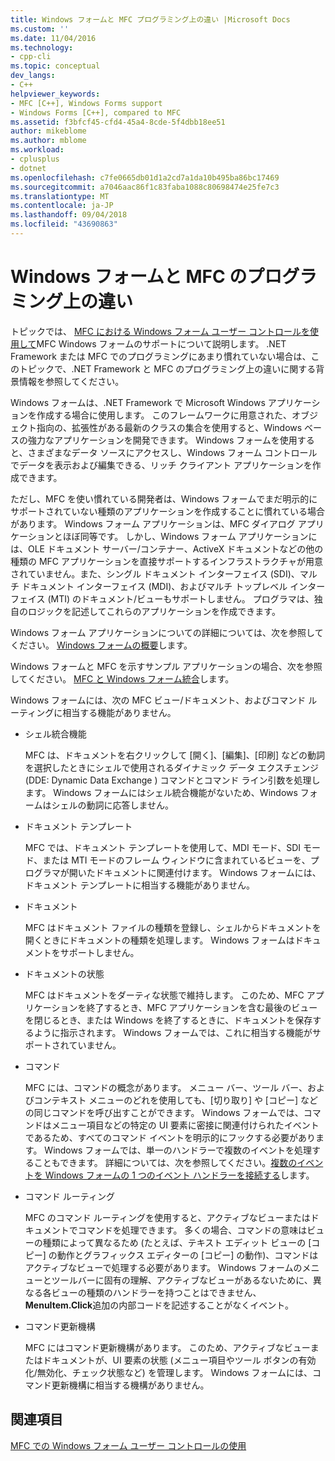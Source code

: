 ```yaml
---
title: Windows フォームと MFC プログラミング上の違い |Microsoft Docs
ms.custom: ''
ms.date: 11/04/2016
ms.technology:
- cpp-cli
ms.topic: conceptual
dev_langs:
- C++
helpviewer_keywords:
- MFC [C++], Windows Forms support
- Windows Forms [C++], compared to MFC
ms.assetid: f3bfcf45-cfd4-45a4-8cde-5f4dbb18ee51
author: mikeblome
ms.author: mblome
ms.workload:
- cplusplus
- dotnet
ms.openlocfilehash: c7fe0665db01d1a2cd7a1da10b495ba86bc17469
ms.sourcegitcommit: a7046aac86f1c83faba1088c80698474e25fe7c3
ms.translationtype: MT
ms.contentlocale: ja-JP
ms.lasthandoff: 09/04/2018
ms.locfileid: "43690863"
---
```

# <a name="windows-formsmfc-programming-differences"></a>Windows フォームと MFC のプログラミング上の違い
トピックでは、 [MFC における Windows フォーム ユーザー コントロールを使用して](../dotnet/using-a-windows-form-user-control-in-mfc.md)MFC Windows フォームのサポートについて説明します。 .NET Framework または MFC でのプログラミングにあまり慣れていない場合は、このトピックで、.NET Framework と MFC のプログラミング上の違いに関する背景情報を参照してください。  
  
 Windows フォームは、.NET Framework で Microsoft Windows アプリケーションを作成する場合に使用します。 このフレームワークに用意された、オブジェクト指向の、拡張性がある最新のクラスの集合を使用すると、Windows ベースの強力なアプリケーションを開発できます。 Windows フォームを使用すると、さまざまなデータ ソースにアクセスし、Windows フォーム コントロールでデータを表示および編集できる、リッチ クライアント アプリケーションを作成できます。  
  
 ただし、MFC を使い慣れている開発者は、Windows フォームでまだ明示的にサポートされていない種類のアプリケーションを作成することに慣れている場合があります。 Windows フォーム アプリケーションは、MFC ダイアログ アプリケーションとほぼ同等です。 しかし、Windows フォーム アプリケーションには、OLE ドキュメント サーバー/コンテナー、ActiveX ドキュメントなどの他の種類の MFC アプリケーションを直接サポートするインフラストラクチャが用意されていません。また、シングル ドキュメント インターフェイス (SDI)、マルチ ドキュメント インターフェイス (MDI)、およびマルチ トップレベル インターフェイス (MTI) のドキュメント/ビューもサポートしません。 プログラマは、独自のロジックを記述してこれらのアプリケーションを作成できます。  
  
 Windows フォーム アプリケーションについての詳細については、次を参照してください。 [Windows フォームの概要](/dotnet/framework/winforms/windows-forms-overview)します。  
  
 Windows フォームと MFC を示すサンプル アプリケーションの場合、次を参照してください。 [MFC と Windows フォーム統合](http://www.microsoft.com/downloads/details.aspx?FamilyID=987021bc-e575-4fe3-baa9-15aa50b0f599&displaylang=en)します。  
  
 Windows フォームには、次の MFC ビュー/ドキュメント、およびコマンド ルーティングに相当する機能がありません。  
  
-   シェル統合機能  
  
     MFC は、ドキュメントを右クリックして [開く]、[編集]、[印刷] などの動詞を選択したときにシェルで使用されるダイナミック データ エクスチェンジ (DDE: Dynamic Data Exchange ) コマンドとコマンド ライン引数を処理します。 Windows フォームにはシェル統合機能がないため、Windows フォームはシェルの動詞に応答しません。  
  
-   ドキュメント テンプレート  
  
     MFC では、ドキュメント テンプレートを使用して、MDI モード、SDI モード、または MTI モードのフレーム ウィンドウに含まれているビューを、プログラマが開いたドキュメントに関連付けます。 Windows フォームには、ドキュメント テンプレートに相当する機能がありません。  
  
-   ドキュメント  
  
     MFC はドキュメント ファイルの種類を登録し、シェルからドキュメントを開くときにドキュメントの種類を処理します。 Windows フォームはドキュメントをサポートしません。  
  
-   ドキュメントの状態  
  
     MFC はドキュメントをダーティな状態で維持します。 このため、MFC アプリケーションを終了するとき、MFC アプリケーションを含む最後のビューを閉じるとき、または Windows を終了するときに、ドキュメントを保存するように指示されます。 Windows フォームでは、これに相当する機能がサポートされていません。  
  
-   コマンド  
  
     MFC には、コマンドの概念があります。 メニュー バー、ツール バー、およびコンテキスト メニューのどれを使用しても、[切り取り] や [コピー] などの同じコマンドを呼び出すことができます。 Windows フォームでは、コマンドはメニュー項目などの特定の UI 要素に密接に関連付けられたイベントであるため、すべてのコマンド イベントを明示的にフックする必要があります。 Windows フォームでは、単一のハンドラーで複数のイベントを処理することもできます。 詳細については、次を参照してください。[複数のイベントを Windows フォームの 1 つのイベント ハンドラーを接続する](/dotnet/framework/winforms/how-to-connect-multiple-events-to-a-single-event-handler-in-windows-forms)します。  
  
-   コマンド ルーティング  
  
     MFC のコマンド ルーティングを使用すると、アクティブなビューまたはドキュメントでコマンドを処理できます。 多くの場合、コマンドの意味はビューの種類によって異なるため (たとえば、テキスト エディット ビューの [コピー] の動作とグラフィックス エディターの [コピー] の動作)、コマンドはアクティブなビューで処理する必要があります。 Windows フォームのメニューとツールバーに固有の理解、アクティブなビューがあるないために、異なる各ビューの種類のハンドラーを持つことはできません、 **MenuItem.Click**追加の内部コードを記述することがなくイベント。  
  
-   コマンド更新機構  
  
     MFC にはコマンド更新機構があります。 このため、アクティブなビューまたはドキュメントが、UI 要素の状態 (メニュー項目やツール ボタンの有効化/無効化、チェック状態など) を管理します。 Windows フォームには、コマンド更新機構に相当する機構がありません。  
  
## <a name="see-also"></a>関連項目  
 [MFC での Windows フォーム ユーザー コントロールの使用](../dotnet/using-a-windows-form-user-control-in-mfc.md)   
